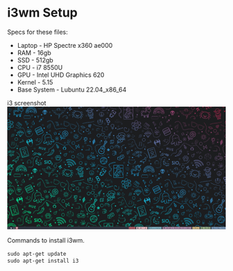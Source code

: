 # i3wm Setup

Specs for these files:
- Laptop - HP Spectre x360 ae000
- RAM - 16gb
- SSD - 512gb
- CPU - i7 8550U
- GPU - Intel UHD Graphics 620
- Kernel - 5.15
- Base System - Lubuntu 22.04_x86_64

i3 screenshot
![Screenshot](screenshot.png)

Commands to install i3wm.

```
sudo apt-get update
sudo apt-get install i3
```
